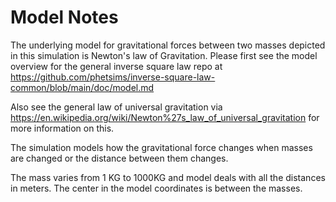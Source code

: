Model Notes
===========

The underlying model for gravitational forces between two masses depicted in this simulation is Newton's law of
Gravitation.
Please first see the model overview for the general inverse square law repo at
https://github.com/phetsims/inverse-square-law-common/blob/main/doc/model.md

Also see the general law of universal gravitation via
https://en.wikipedia.org/wiki/Newton%27s_law_of_universal_gravitation for more information on this.

The simulation models how the gravitational force changes when masses are changed or the distance between them changes.

The mass varies from 1 KG to 1000KG and model deals with all the distances in meters. The center in the model
coordinates is between the masses.
